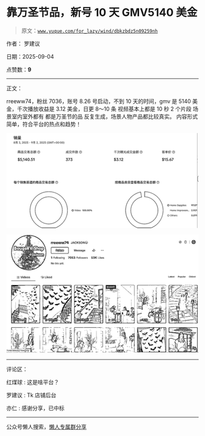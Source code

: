 # 靠万圣节品，新号 10 天 GMV5140 美金

> 原文：[`www.yuque.com/for_lazy/wind/dbkzbdz5n09259nh`](https://www.yuque.com/for_lazy/wind/dbkzbdz5n09259nh)

作者： 罗建议

日期：2025-09-04

点赞数：**9**

* * *

正文：

rreeww74，粉丝 7036，账号 8.26 号启动，不到 10 天的时间，gmv 是 5140 美金，千次播放收益是 3.12 美金，日更 8～10 条 视频基本上都是 10 秒
2 个片段 场景室内室外都有 都是万圣节的品 反复生成，场景人物产品都比较真实。 内容形式简单，符合平台的热点和趋势！

![](img/9aa5b4dc32247659b9b7b1a9130479de.png "None")

![](img/575a86b8172b8d54666ebf9346eb3160.png "None")

* * *

评论区：

红煤球 : 这是啥平台？

罗建议 : Tk 店铺后台

亦仁 : 感谢分享，已中标

* * *

公众号懒人搜索，[懒人专属群分享](https://lazybook.fun/#/blog/group)